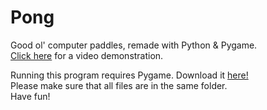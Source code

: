 # Pong
Good ol' computer paddles, remade with Python &amp; Pygame.<br>
<a href="https://www.youtube.com/watch?v=fEjKBY2rY3g&feature=youtu.be">Click here</a> for a video demonstration. 

Running this program requires Pygame. Download it <a href="https://bitbucket.org/pygame/pygame/downloads" target="a_blank"> here! </a> <br>
Please make sure that all files are in the same folder. <br>
Have fun!
